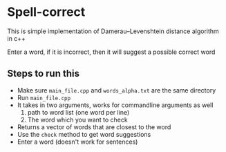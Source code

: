 # Spell-correct
This is simple implementation of Damerau–Levenshtein distance algorithm in c++

Enter a word, if it is incorrect, then it will suggest a possible correct word

## Steps to run this
- Make sure `main_file.cpp` and `words_alpha.txt` are the same directory
- Run `main_file.cpp`
- It takes in two arguments, works for commandline arguments as well
   1. path to word list (one word per line)
   2. The word which you want to check
- Returns a vector of words that are closest to the word
- Use the `check` method to get word suggestions
- Enter a word (doesn't work for sentences)
